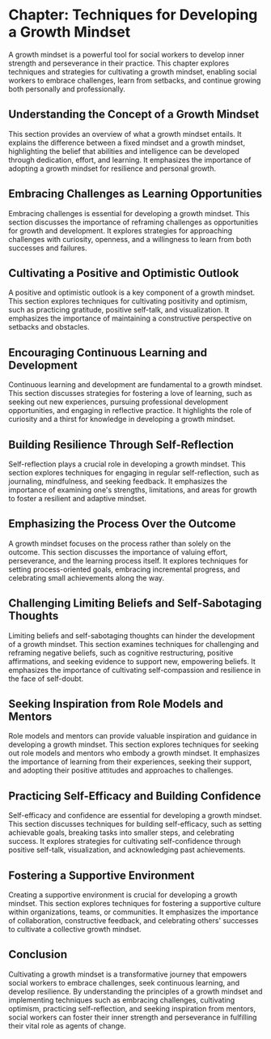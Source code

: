 Chapter: Techniques for Developing a Growth Mindset
===================================================

A growth mindset is a powerful tool for social workers to develop inner strength and perseverance in their practice. This chapter explores techniques and strategies for cultivating a growth mindset, enabling social workers to embrace challenges, learn from setbacks, and continue growing both personally and professionally.

Understanding the Concept of a Growth Mindset
---------------------------------------------

This section provides an overview of what a growth mindset entails. It explains the difference between a fixed mindset and a growth mindset, highlighting the belief that abilities and intelligence can be developed through dedication, effort, and learning. It emphasizes the importance of adopting a growth mindset for resilience and personal growth.

Embracing Challenges as Learning Opportunities
----------------------------------------------

Embracing challenges is essential for developing a growth mindset. This section discusses the importance of reframing challenges as opportunities for growth and development. It explores strategies for approaching challenges with curiosity, openness, and a willingness to learn from both successes and failures.

Cultivating a Positive and Optimistic Outlook
---------------------------------------------

A positive and optimistic outlook is a key component of a growth mindset. This section explores techniques for cultivating positivity and optimism, such as practicing gratitude, positive self-talk, and visualization. It emphasizes the importance of maintaining a constructive perspective on setbacks and obstacles.

Encouraging Continuous Learning and Development
-----------------------------------------------

Continuous learning and development are fundamental to a growth mindset. This section discusses strategies for fostering a love of learning, such as seeking out new experiences, pursuing professional development opportunities, and engaging in reflective practice. It highlights the role of curiosity and a thirst for knowledge in developing a growth mindset.

Building Resilience Through Self-Reflection
-------------------------------------------

Self-reflection plays a crucial role in developing a growth mindset. This section explores techniques for engaging in regular self-reflection, such as journaling, mindfulness, and seeking feedback. It emphasizes the importance of examining one's strengths, limitations, and areas for growth to foster a resilient and adaptive mindset.

Emphasizing the Process Over the Outcome
----------------------------------------

A growth mindset focuses on the process rather than solely on the outcome. This section discusses the importance of valuing effort, perseverance, and the learning process itself. It explores techniques for setting process-oriented goals, embracing incremental progress, and celebrating small achievements along the way.

Challenging Limiting Beliefs and Self-Sabotaging Thoughts
---------------------------------------------------------

Limiting beliefs and self-sabotaging thoughts can hinder the development of a growth mindset. This section examines techniques for challenging and reframing negative beliefs, such as cognitive restructuring, positive affirmations, and seeking evidence to support new, empowering beliefs. It emphasizes the importance of cultivating self-compassion and resilience in the face of self-doubt.

Seeking Inspiration from Role Models and Mentors
------------------------------------------------

Role models and mentors can provide valuable inspiration and guidance in developing a growth mindset. This section explores techniques for seeking out role models and mentors who embody a growth mindset. It emphasizes the importance of learning from their experiences, seeking their support, and adopting their positive attitudes and approaches to challenges.

Practicing Self-Efficacy and Building Confidence
------------------------------------------------

Self-efficacy and confidence are essential for developing a growth mindset. This section discusses techniques for building self-efficacy, such as setting achievable goals, breaking tasks into smaller steps, and celebrating success. It explores strategies for cultivating self-confidence through positive self-talk, visualization, and acknowledging past achievements.

Fostering a Supportive Environment
----------------------------------

Creating a supportive environment is crucial for developing a growth mindset. This section explores techniques for fostering a supportive culture within organizations, teams, or communities. It emphasizes the importance of collaboration, constructive feedback, and celebrating others' successes to cultivate a collective growth mindset.

Conclusion
----------

Cultivating a growth mindset is a transformative journey that empowers social workers to embrace challenges, seek continuous learning, and develop resilience. By understanding the principles of a growth mindset and implementing techniques such as embracing challenges, cultivating optimism, practicing self-reflection, and seeking inspiration from mentors, social workers can foster their inner strength and perseverance in fulfilling their vital role as agents of change.
